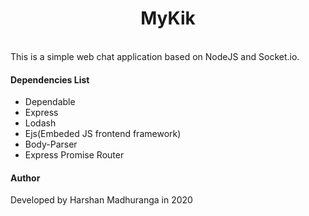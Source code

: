 <h1 align="center">MyKik</h1><br>
This is a simple web chat application based on NodeJS and Socket.io.

<h4>Dependencies List</h4>
<ul>
<li><a>Dependable</a></li>
<li><a>Express</a></li>
<li><a>Lodash</a></li>
<li><a>Ejs(Embeded JS frontend framework)</a></li>
<li><a>Body-Parser</a></li>
<li><a>Express Promise Router</a></li>
</ul>

<h4>Author</h4>
Developed by Harshan Madhuranga in 2020